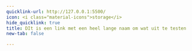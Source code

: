 ```yaml
---
quicklink-url: http://127.0.0.1:5500/
icon: <i class="material-icons">storage</i>
hide_quicklink: true
title: DIt is een link met een heel lange naam om wat uit te testen
new-tab: false

---
```

